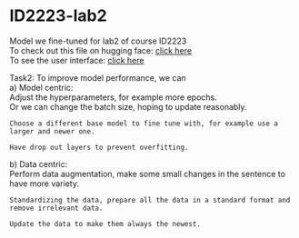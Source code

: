 # ID2223-lab2
Model we fine-tuned for lab2 of course ID2223  
To check out this file on hugging face: [click here](https://huggingface.co/rkwsuper/lora_model/tree/main)  
To see the user interface: [click here](Huggingface.co/spaces/someday12/lab)  

Task2: To improve model performance, we can  
a) Model centric:  
    Adjust the hyperparameters, for example more epochs.  
    Or we can change the batch size, hoping to update reasonably.  

    Choose a different base model to fine tune with, for example use a larger and newer one.  

    Have drop out layers to prevent overfitting.  

b) Data centric:  
    Perform data augmentation, make some small changes in the sentence to have more variety.

    Standardizing the data, prepare all the data in a standard format and remove irrelevant data.

    Update the data to make them always the newest.



